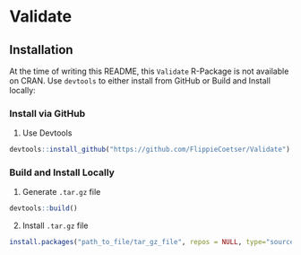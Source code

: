 # Validate

## Installation

At the time of writing this README, this `Validate` R-Package is not available on CRAN. Use `devtools` to either install from GitHub or Build and Install locally:

### Install via GitHub

1. Use Devtools

```r
devtools::install_github("https://github.com/FlippieCoetser/Validate")
```

### Build and Install Locally

1. Generate `.tar.gz` file

```r
devtools::build()
```

2. Install `.tar.gz` file

```r
install.packages("path_to_file/tar_gz_file", repos = NULL, type="source")
```
